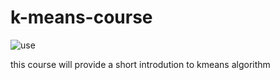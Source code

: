 # k-means-course
![use](https://img.shields.io/badge/course-Summer%20Camp-green)

this course will provide a short introdution to kmeans algorithm
